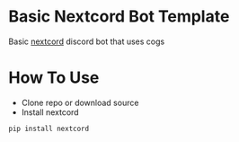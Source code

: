 # Basic Nextcord Bot Template 
Basic [nextcord](https://docs.nextcord.dev/en/stable/) discord bot that uses cogs

# How To Use
+ Clone repo or download source 
+ Install nextcord
```python
pip install nextcord
```
